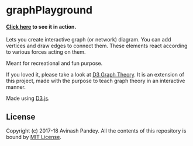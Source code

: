 # graphPlayground

#### <a href="https://mrpandey.github.io/graphPlayground/" target="_blank">Click here</a> to see it in action.

Lets you create interactive graph (or network) diagram. You can add vertices and draw edges to connect them. These elements react according to various forces acting on them.

Meant for recreational and fun purpose.

If you loved it, please take a look at [D3 Graph Theory](https://mrpandey.github.io/d3graphTheory/). It is an extension of this project, made with the purpose to teach graph theory in an interactive manner.

Made using [D3.js](https://d3js.org).

## License

Copyright (c) 2017-18 Avinash Pandey.
All the contents of this repository is bound by [MIT License](https://github.com/mrpandey/graphPlayground/blob/master/LICENSE.md).
